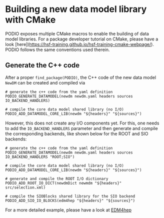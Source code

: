 # Building a new data model library with CMake

PODIO exposes multiple CMake macros to enable the building of data model libraries.
For a package developer tutorial on CMake, please have a look [here])https://hsf-training.github.io/hsf-training-cmake-webpage/). PODIO follows the same conventions used therein.

## Generate the C++ code
After a proper `find_package(PODIO)`, the C++ code of the new data model `NewDM` can be created and compiled via 

```
# generate the c++ code from the yaml definition
PODIO_GENERATE_DATAMODEL(newdm newdm.yaml headers sources IO_BACKEND_HANDLERS)

# compile the core data model shared library (no I/O)
PODIO_ADD_DATAMODEL_CORE_LIB(newdm "${headers}" "${sources}")
```

However, this does not create any I/O components yet. For this, one needs to add the `IO_BACKEND_HANDLERS` parameter and then generate and compile the corresponding backends, like shown below for the ROOT and SIO backends:

```
# generate the c++ code from the yaml definition
PODIO_GENERATE_DATAMODEL(newdm newdm.yaml headers sources IO_BACKEND_HANDLERS "ROOT;SIO")

# compile the core data model shared library (no I/O)
PODIO_ADD_DATAMODEL_CORE_LIB(newdm "${headers}" "${sources}")

# generate and compile the ROOT I/O dictionary
PODIO_ADD_ROOT_IO_DICT(newdmDict newmdm "${headers}" src/selection.xml)

# compile the SIOBlocks shared library for the SIO backend
PODIO_ADD_SIO_IO_BLOCKS(edm4hep "${headers}" "${sources}")
```

For a more detailed example, please have a look at [EDM4hep](https://github.com/key4hep/EDM4hep/blob/main/edm4hep/CMakeLists.txt)
